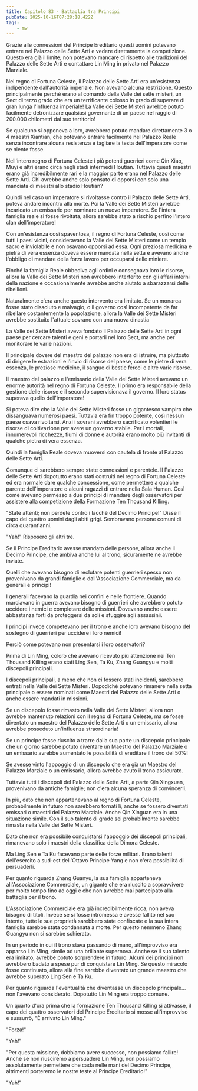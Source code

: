 ```yaml
---
title: Capitolo 83 - Battaglia tra Principi
pubDate: 2025-10-16T07:28:18.422Z
tags:
    - mw
---
```



Grazie alle connessioni del Principe Ereditario questi uomini potevano entrare nel Palazzo delle Sette Arti e vedere direttamente la competizione. Questo era già il limite; non potevano mancare di rispetto alle tradizioni del Palazzo delle Sette Arti e contattare Lin Ming in privato nel Palazzo Marziale.


Nel regno di Fortuna Celeste, il Palazzo delle Sette Arti era un'esistenza indipendente dall'autorità imperiale.
Non avevano alcuna restrizione. Questo principalmente perché erano al comando della Valle dei sette misteri, un Sect di terzo grado che era un terrificante colosso in grado di superare di gran lunga l'influenza imperiale! La Valle dei Sette Misteri avrebbe potuto facilmente detronizzare qualsiasi governante di un paese nel raggio di 200.000 chilometri dal suo territorio!


Se qualcuno si opponeva a loro, avrebbero potuto mandare direttamente 3 o 4 maestri Xiantian, che potevano entrare facilmente nel Palazzo Reale senza incontrare alcuna resistenza e tagliare la testa dell'imperatore come se niente fosse.


Nell'intero regno di Fortuna Celeste i più potenti guerrieri come Qin Xiao, Muyi e altri erano circa negli stadi intermedi Houtian. Tuttavia questi maestri erano già incredibilmente rari e la maggior parte erano nel Palazzo delle Sette Arti. Chi avrebbe anche solo pensato di opporsi con solo una manciata di maestri allo stadio Houtian?


Quindi nel caso un imperatore si rivoltasse contro il Palazzo delle Sette Arti, poteva andare incontro alla morte. Poi la Valle dei Sette Misteri avrebbe incaricato un emissario per nominare un nuovo imperatore. Se l'intera famiglia reale si fosse rivoltata, allora sarebbe stato a rischio perfino l'intero clan dell'imperatore!


Con un'esistenza così spaventosa, il regno di Fortuna Celeste, così come tutti i paesi vicini, consideravano la Valle dei Sette Misteri come un tempio sacro e inviolabile e non osavano opporsi ad essa. Ogni preziosa medicina e pietra di vera essenza doveva essere mandata nella setta e avevano anche l'obbligo di mandare della forza lavoro per occuparsi delle miniere.


Finché la famiglia Reale obbediva agli ordini e consegnava loro le risorse, allora la Valle dei Sette Misteri non avrebbero interferito con gli affari interni della nazione e occasionalmente avrebbe anche aiutato a sbarazzarsi delle ribellioni.


Naturalmente c'era anche questo intervento era limitato. Se un monarca fosse stato dissoluto e malvagio, o il governo così incompetente da far ribellare costantemente la popolazione, allora la Valle dei Sette Misteri avrebbe sostituito l'attuale sovrano con una nuova dinastia


La Valle dei Sette Misteri aveva fondato il Palazzo delle Sette Arti in ogni paese per cercare talenti e geni e portarli nel loro Sect, ma anche per monitorare le varie nazioni.


Il principale dovere del maestro del palazzo non era di istruire, ma piuttosto di dirigere le estrazioni e l'invio di risorse del paese, come le pietre di vera essenza, le preziose medicine, il sangue di bestie feroci e altre varie risorse.


Il maestro del palazzo e l'emissario della Valle dei Sette Misteri avevano un enorme autorità nel regno di Fortuna Celeste. Il primo era responsabile della gestione delle risorse e il secondo supervisionava il governo.
Il loro status superava quello dell'imperatore!


Si poteva dire che la Valle dei Sette Misteri fosse un gigantesco vampiro che dissanguava numerosi paesi. Tuttavia era fin troppo potente, così nessun paese osava rivoltarsi. Anzi i sovrani avrebbero sacrificato volentieri le risorse di coltivazione per avere un governo stabile. Per i mortali, innumerevoli ricchezze, fiumi di donne e autorità erano molto più invitanti di qualche pietra di vera essenza.


Quindi la famiglia Reale doveva muoversi con cautela di fronte al Palazzo delle Sette Arti.


Comunque ci sarebbero sempre state connessioni e parentele. Il Palazzo delle Sette Arti dopotutto erano stati costruiti nel regno di Fortuna Celeste ed era normale dare qualche concessione, come permettere a qualche parente dell'imperatore o alcuni ragazzi di entrare nella Sala Human. Così come avevano permesso a due principi di mandare degli osservatori per assistere alla competizione della Formazione Ten Thousand Killing.


"State attenti; non perdete contro i lacchè del Decimo Principe!"
Disse il capo dei quattro uomini dagli abiti grigi. Sembravano persone comuni di circa quarant'anni.


"Yah!" Risposero gli altri tre.


Se il Principe Ereditario avesse mandato delle persone, allora anche il Decimo Principe, che ambiva anche lui al trono, sicuramente ne avrebbe inviate.


Quelli che avevano bisogno di reclutare potenti guerrieri spesso non provenivano da grandi famiglie o dall'Associazione Commerciale, ma da generali e principi!


I generali facevano la guardia nei confini e nelle frontiere. Quando marciavano in guerra avevano bisogno di guerrieri che avrebbero potuto uccidere i nemici e completare delle missioni. Dovevano anche essere abbastanza forti da proteggersi da soli e sfuggire agli assassinii.


I principi invece competevano per il trono e anche loro avevano bisogno del sostegno di guerrieri per uccidere i loro nemici!


Perciò come potevano non presentarsi i loro osservatori?


Prima di Lin Ming, coloro che avevano ricevuto più attenzione nei Ten Thousand Killing erano stati Ling Sen, Ta Ku, Zhang Guangyu e molti discepoli principali.


I discepoli principali, a meno che non ci fossero stati incidenti, sarebbero entrati nella Valle dei Sette Misteri.
Dopodiché potevano rimanere nella setta principale o essere nominati come Maestri del Palazzo delle Sette Arti o anche essere mandati in missioni.


Se un discepolo fosse rimasto nella Valle dei Sette Misteri, allora non avrebbe mantenuto relazioni con il regno di Fortuna Celeste, ma se fosse diventato un maestro del Palazzo delle Sette Arti o un emissario, allora avrebbe posseduto un'influenza straordinaria!


Se un principe fosse riuscito a trarre dalla sua parte un discepolo principale che un giorno sarebbe potuto diventare un Maestro del Palazzo Marziale o un emissario avrebbe aumentato le possibilità di ereditare il trono del 50%!


Se avesse vinto l'appoggio di un discepolo che era già un Maestro del Palazzo Marziale o un emissario, allora avrebbe avuto il trono assicurato.


Tuttavia tutti i discepoli del Palazzo delle Sette Arti, a parte Qin Xingxuan, provenivano da antiche famiglie; non c'era alcuna speranza di convincerli.


In più, dato che non appartenevano al regno di Fortuna Celeste, probabilmente in futuro non sarebbero tornati lì, anche se fossero diventati emissari o maestri del Palazzo Marziale. Anche Qin Xinguan era in una situazione simile. Con il suo talento di grado sei probabilmente sarebbe rimasta nella Valle dei Sette Misteri.


Dato che non era possibile conquistarsi l'appoggio dei discepoli principali, rimanevano solo i maestri della classifica della Dimora Celeste.


Ma Ling Sen e Ta Ku facevano parte delle forze militari. Erano talenti dell'esercito a sud-est dell'Ottavo Principe Yang e non c'era possibilità di persuaderli.


Per quanto riguarda Zhang Guanyu, la sua famiglia apparteneva all'Associazione Commerciale, un gigante che era riuscito a sopravvivere per molto tempo fino ad oggi e che non avrebbe mai partecipato alla battaglia per il trono.


L'Associazione Commerciale era già incredibilmente ricca, non aveva bisogno di titoli. Invece se si fosse intromessa e avesse fallito nel suo intento, tutte le sue proprietà sarebbero state confiscate e la sua intera famiglia sarebbe stata condannata a morte. Per questo nemmeno Zhang Guangyu non si sarebbe schierato.


In un periodo in cui il trono stava passando di mano, all'improvviso era apparso Lin Ming, simile ad una brillante supernova. Anche se il suo talento era limitato, avrebbe potuto sorprendere in futuro. Alcuni dei principi non avrebbero badato a spese pur di conquistare Lin Ming. Se questo miracolo fosse continuato, allora alla fine sarebbe diventato un grande maestro che avrebbe superato Ling Sen e Ta Ku.


Per quanto riguarda l'eventualità che diventasse un discepolo principale... non l'avevano considerato. Dopotutto Lin Ming era troppo comune.


Un quarto d'ora prima che la formazione Ten Thousand Killing si attivasse, il capo dei quattro osservatori del Principe Ereditario si mosse all'improvviso e sussurrò, "È arrivato Lin Ming."


"Forza!"


"Yah!"


"Per questa missione, dobbiamo avere successo, non possiamo fallire! Anche se non riusciremo a persuadere Lin Ming, non possiamo assolutamente permettere che cada nelle mani del Decimo Principe, altrimenti porteremo le nostre teste al Principe Ereditario!"


"Yah!"
                                


                                




